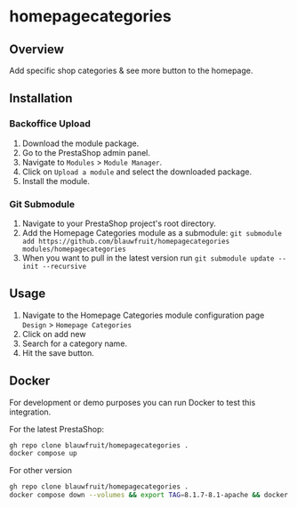 # homepagecategories

## Overview

Add specific shop categories & see more button to the homepage.

## Installation

### Backoffice Upload
1. Download the module package.
2. Go to the PrestaShop admin panel.
3. Navigate to `Modules` > `Module Manager`.
4. Click on `Upload a module` and select the downloaded package.
5. Install the module.

### Git Submodule
1. Navigate to your PrestaShop project's root directory.
2. Add the Homepage Categories module as a submodule: `git submodule add https://github.com/blauwfruit/homepagecategories modules/homepagecategories`
3. When you want to pull in the latest version run `git submodule update --init --recursive`

## Usage
1. Navigate to the Homepage Categories module configuration page `Design` > `Homepage Categories`
2. Click on add new
3. Search for a category name.
4. Hit the save button.

## Docker

For development or demo purposes you can run Docker to test this integration.

For the latest PrestaShop:
```bash
gh repo clone blauwfruit/homepagecategories .
docker compose up
```

For other version

```bash
gh repo clone blauwfruit/homepagecategories .
docker compose down --volumes && export TAG=8.1.7-8.1-apache && docker compose up
```